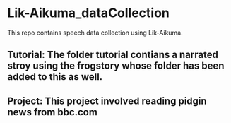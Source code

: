# Lik-Aikuma_dataCollection
This repo contains speech data collection using Lik-Aikuma.

## Tutorial: The folder tutorial contians a narrated stroy using the frogstory whose folder has been added to this as well.

## Project: This project involved reading pidgin news from bbc.com 


